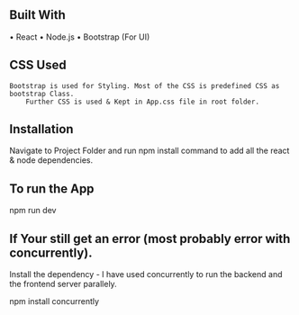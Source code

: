 
 
## Built With
•	React 
•	Node.js 
•	Bootstrap (For UI)

## CSS Used
	Bootstrap is used for Styling. Most of the CSS is predefined CSS as bootstrap Class. 
        Further CSS is used & Kept in App.css file in root folder.


## Installation 
   Navigate to Project Folder and run npm install command to add all the react & node dependencies.

## To run the App 
   npm run dev

## If Your still get an error (most probably error with concurrently).
   Install the dependency - I have used concurrently to run the backend and the frontend server parallely.
   
   npm install concurrently
